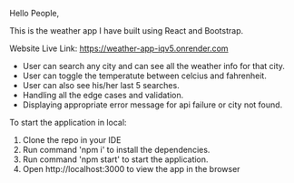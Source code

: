 Hello People,

This is the weather app I have built using React and Bootstrap.

Website Live Link: https://weather-app-iqv5.onrender.com

* User can search any city and can see all the weather info for that city.
* User can toggle the temperatute between celcius and fahrenheit.
* User can also see his/her last 5 searches. 
* Handling all the edge cases and validation.
* Displaying appropriate error message for api failure or city not found.

To start the application in local:

1. Clone the repo in your IDE
2. Run command 'npm i' to install the dependencies.
3. Run command 'npm start' to start the application.
4. Open http://localhost:3000 to view the app in the browser



